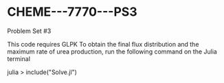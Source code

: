 # CHEME---7770---PS3
Problem Set #3

This code requires GLPK
To obtain the final flux distribution and the maximum rate of urea production, run the following command on the Julia terminal

julia > include("Solve.jl")
